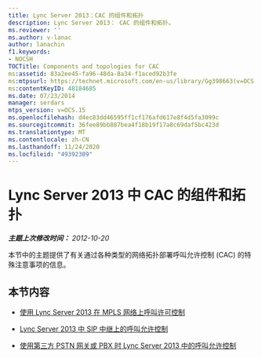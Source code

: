 ```yaml
---
title: Lync Server 2013：CAC 的组件和拓扑
description: Lync Server 2013： CAC 的组件和拓扑。
ms.reviewer: ''
ms.author: v-lanac
author: lanachin
f1.keywords:
- NOCSH
TOCTitle: Components and topologies for CAC
ms:assetid: 83a2ee45-fa96-48da-8a34-f1aced92b3fe
ms:mtpsurl: https://technet.microsoft.com/en-us/library/Gg398663(v=OCS.15)
ms:contentKeyID: 48184685
ms.date: 07/23/2014
manager: serdars
mtps_version: v=OCS.15
ms.openlocfilehash: d4ec83dd46595ff1cf176afd617e8f4d5fa3099c
ms.sourcegitcommit: 36fee89bb887bea4f18b19f17a8c69daf5bc423d
ms.translationtype: MT
ms.contentlocale: zh-CN
ms.lasthandoff: 11/24/2020
ms.locfileid: "49392309"
---
```

# <a name="components-and-topologies-for-cac-in-lync-server-2013"></a>Lync Server 2013 中 CAC 的组件和拓扑

<div data-xmlns="http://www.w3.org/1999/xhtml">

<div class="topic" data-xmlns="http://www.w3.org/1999/xhtml" data-msxsl="urn:schemas-microsoft-com:xslt" data-cs="https://msdn.microsoft.com/">

<div data-asp="https://msdn2.microsoft.com/asp">



</div>

<div id="mainSection">

<div id="mainBody">

<span> </span>

_**主题上次修改时间：** 2012-10-20_

本节中的主题提供了有关通过各种类型的网络拓扑部署呼叫允许控制 (CAC) 的特殊注意事项的信息。

<div>

## <a name="in-this-section"></a>本节内容

  - [使用 Lync Server 2013 在 MPLS 网络上呼叫许可控制](lync-server-2013-call-admission-control-on-an-mpls-network.md)

  - [Lync Server 2013 中 SIP 中继上的呼叫允许控制](lync-server-2013-call-admission-control-on-a-sip-trunk.md)

  - [使用第三方 PSTN 网关或 PBX 时 Lync Server 2013 中的呼叫允许控制](lync-server-2013-call-admission-control-with-a-third-party-pstn-gateway-or-pbx.md)

</div>

</div>

<span> </span>

</div>

</div>

</div>

